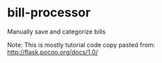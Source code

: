 # bill-processor
Manually save and categorize bills

Note: This is mostly tutorial code copy pasted from:
http://flask.pocoo.org/docs/1.0/

